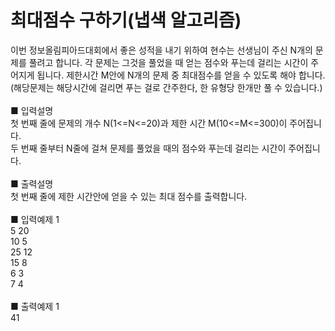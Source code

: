 # 최대점수 구하기(냅색 알고리즘)
이번 정보올림피아드대회에서 좋은 성적을 내기 위하여 현수는 선생님이 주신 N개의 문제를 풀려고 합니다. 각 문제는 그것을 풀었을 때 얻는 점수와 푸는데 걸리는 시간이 주어지게 됩니다. 제한시간 M안에 N개의 문제 중 최대점수를 얻을 수 있도록 해야 합니다. (해당문제는 해당시간에 걸리면 푸는 걸로 간주한다, 한 유형당 한개만 풀 수 있습니다.)<br>
<br>
■ 입력설명<br>
첫 번째 줄에 문제의 개수 N(1<=N<=20)과 제한 시간 M(10<=M<=300)이 주어집니다.<br>
두 번째 줄부터 N줄에 걸쳐 문제를 풀었을 때의 점수와 푸는데 걸리는 시간이 주어집니다.<br>
<br>
■ 출력설명<br>
첫 번째 줄에 제한 시간안에 얻을 수 있는 최대 점수를 출력합니다.<br>
<br>
■ 입력예제 1<br>
5 20<br>
10 5<br>
25 12<br>
15 8<br>
6 3<br>
7 4<br>
<br>
■ 출력예제 1<br>
41